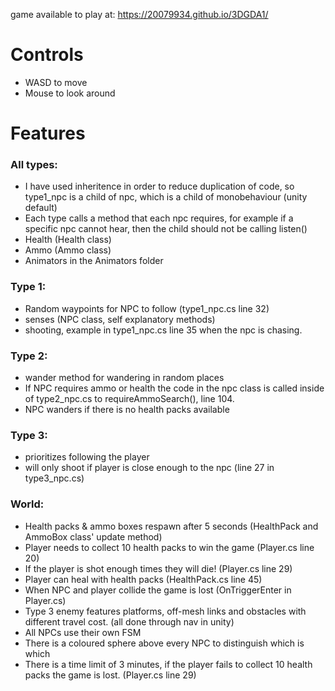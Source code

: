 game available to play at: https://20079934.github.io/3DGDA1/

# Controls
- WASD to move
- Mouse to look around

# Features
### All types:
- I have used inheritence in order to reduce duplication of code, so type1_npc is a child of npc, which is a child of monobehaviour (unity default)
- Each type calls a method that each npc requires, for example if a specific npc cannot hear, then the child should not be calling listen()
- Health (Health class)
- Ammo (Ammo class)
- Animators in the Animators folder
### Type 1:
- Random waypoints for NPC to follow (type1_npc.cs line 32)
- senses (NPC class, self explanatory methods)
- shooting, example in type1_npc.cs line 35 when the npc is chasing.

### Type 2:
- wander method for wandering in random places
- If NPC requires ammo or health the code in the npc class is called inside of type2_npc.cs to requireAmmoSearch(), line 104.
- NPC wanders if there is no health packs available

### Type 3:
- prioritizes following the player
- will only shoot if player is close enough to the npc (line 27 in type3_npc.cs)

### World:
- Health packs & ammo boxes respawn after 5 seconds (HealthPack and AmmoBox class' update method)
- Player needs to collect 10 health packs to win the game (Player.cs line 20)
- If the player is shot enough times they will die! (Player.cs line 29)
- Player can heal with health packs (HealthPack.cs line 45)
- When NPC and player collide the game is lost (OnTriggerEnter in Player.cs)
- Type 3 enemy features platforms, off-mesh links and obstacles with different travel cost. (all done through nav in unity)
- All NPCs use their own FSM
- There is a coloured sphere above every NPC to distinguish which is which
- There is a time limit of 3 minutes, if the player fails to collect 10 health packs the game is lost. (Player.cs line 29)
